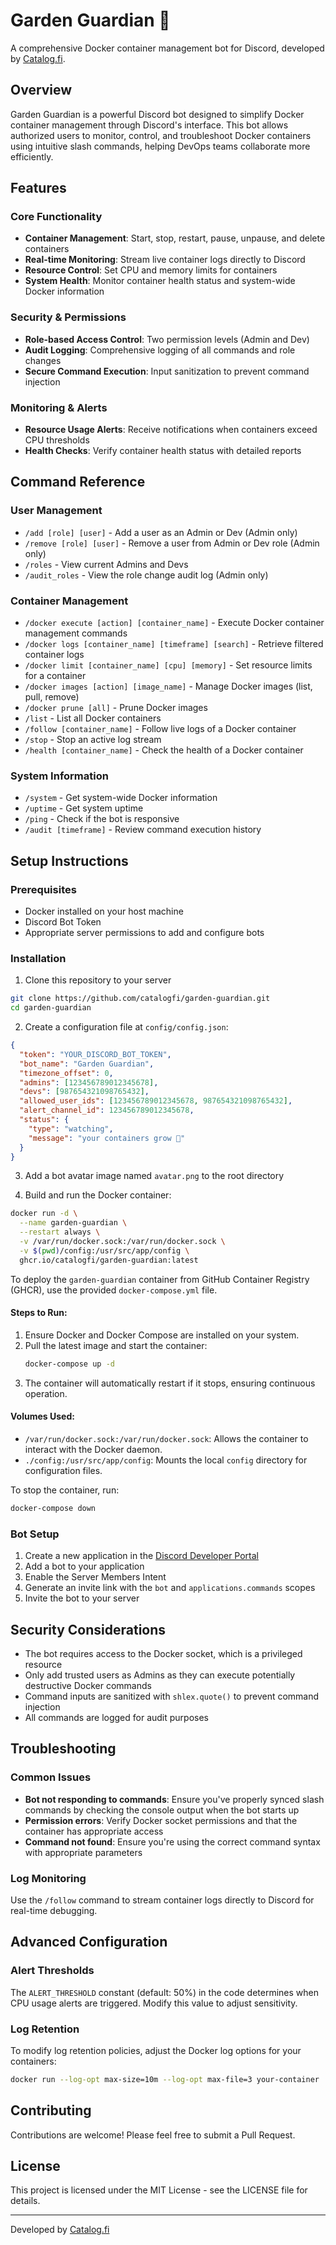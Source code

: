 # Garden Guardian 🌸

A comprehensive Docker container management bot for Discord, developed by [Catalog.fi](https://catalog.fi).

## Overview

Garden Guardian is a powerful Discord bot designed to simplify Docker container management through Discord's interface. This bot allows authorized users to monitor, control, and troubleshoot Docker containers using intuitive slash commands, helping DevOps teams collaborate more efficiently.

## Features

### Core Functionality
- **Container Management**: Start, stop, restart, pause, unpause, and delete containers
- **Real-time Monitoring**: Stream live container logs directly to Discord
- **Resource Control**: Set CPU and memory limits for containers
- **System Health**: Monitor container health status and system-wide Docker information

### Security & Permissions
- **Role-based Access Control**: Two permission levels (Admin and Dev)
- **Audit Logging**: Comprehensive logging of all commands and role changes
- **Secure Command Execution**: Input sanitization to prevent command injection

### Monitoring & Alerts
- **Resource Usage Alerts**: Receive notifications when containers exceed CPU thresholds
- **Health Checks**: Verify container health status with detailed reports

## Command Reference

### User Management
- `/add [role] [user]` - Add a user as an Admin or Dev (Admin only)
- `/remove [role] [user]` - Remove a user from Admin or Dev role (Admin only)
- `/roles` - View current Admins and Devs
- `/audit_roles` - View the role change audit log (Admin only)

### Container Management
- `/docker execute [action] [container_name]` - Execute Docker container management commands
- `/docker logs [container_name] [timeframe] [search]` - Retrieve filtered container logs
- `/docker limit [container_name] [cpu] [memory]` - Set resource limits for a container
- `/docker images [action] [image_name]` - Manage Docker images (list, pull, remove)
- `/docker prune [all]` - Prune Docker images
- `/list` - List all Docker containers
- `/follow [container_name]` - Follow live logs of a Docker container
- `/stop` - Stop an active log stream
- `/health [container_name]` - Check the health of a Docker container

### System Information
- `/system` - Get system-wide Docker information
- `/uptime` - Get system uptime
- `/ping` - Check if the bot is responsive
- `/audit [timeframe]` - Review command execution history

## Setup Instructions

### Prerequisites
- Docker installed on your host machine
- Discord Bot Token
- Appropriate server permissions to add and configure bots

### Installation

1. Clone this repository to your server
```bash
git clone https://github.com/catalogfi/garden-guardian.git
cd garden-guardian
```

2. Create a configuration file at `config/config.json`:
```json
{
  "token": "YOUR_DISCORD_BOT_TOKEN",
  "bot_name": "Garden Guardian",
  "timezone_offset": 0,
  "admins": [123456789012345678],
  "devs": [987654321098765432],
  "allowed_user_ids": [123456789012345678, 987654321098765432],
  "alert_channel_id": 123456789012345678,
  "status": {
    "type": "watching",
    "message": "your containers grow 🌱"
  }
}
```

3. Add a bot avatar image named `avatar.png` to the root directory

4. Build and run the Docker container:
```bash
docker run -d \
  --name garden-guardian \
  --restart always \
  -v /var/run/docker.sock:/var/run/docker.sock \
  -v $(pwd)/config:/usr/src/app/config \
  ghcr.io/catalogfi/garden-guardian:latest

```

To deploy the `garden-guardian` container from GitHub Container Registry (GHCR), use the provided `docker-compose.yml` file.  

#### **Steps to Run:**  
1. Ensure Docker and Docker Compose are installed on your system.  
2. Pull the latest image and start the container:  
   ```sh
   docker-compose up -d
   ```
3. The container will automatically restart if it stops, ensuring continuous operation.  

#### **Volumes Used:**  
- `/var/run/docker.sock:/var/run/docker.sock`: Allows the container to interact with the Docker daemon.  
- `./config:/usr/src/app/config`: Mounts the local `config` directory for configuration files.  

To stop the container, run:  
```sh
docker-compose down
```  

### Bot Setup

1. Create a new application in the [Discord Developer Portal](https://discord.com/developers/applications)
2. Add a bot to your application
3. Enable the Server Members Intent
4. Generate an invite link with the `bot` and `applications.commands` scopes
5. Invite the bot to your server

## Security Considerations

- The bot requires access to the Docker socket, which is a privileged resource
- Only add trusted users as Admins as they can execute potentially destructive Docker commands
- Command inputs are sanitized with `shlex.quote()` to prevent command injection
- All commands are logged for audit purposes

## Troubleshooting

### Common Issues

- **Bot not responding to commands**: Ensure you've properly synced slash commands by checking the console output when the bot starts up
- **Permission errors**: Verify Docker socket permissions and that the container has appropriate access
- **Command not found**: Ensure you're using the correct command syntax with appropriate parameters

### Log Monitoring

Use the `/follow` command to stream container logs directly to Discord for real-time debugging.

## Advanced Configuration

### Alert Thresholds

The `ALERT_THRESHOLD` constant (default: 50%) in the code determines when CPU usage alerts are triggered. Modify this value to adjust sensitivity.

### Log Retention

To modify log retention policies, adjust the Docker log options for your containers:
```bash
docker run --log-opt max-size=10m --log-opt max-file=3 your-container
```

## Contributing

Contributions are welcome! Please feel free to submit a Pull Request.

## License

This project is licensed under the MIT License - see the LICENSE file for details.

---

Developed by [Catalog.fi](https://catalog.fi) 
